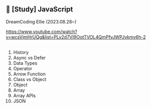 ## 🍦 [Study] JavaScript
DreamCoding Ellie (2023.08.28~)

https://www.youtube.com/watch?v=wcsVjmHrUQg&list=PLv2d7VI9OotTVOL4QmPfvJWPJvkmv6h-2<br><br/>

1. History
2. Async vs Defer
3. Data Types
4. Operator
5. Arrow Function
6. Class vs Object
7. Object
8. Array
9. Array APIs
10. JSON